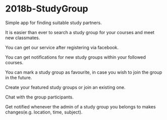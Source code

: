 # 2018b-StudyGroup

Simple app for finding suitable study partners.

It is easier than ever to search a study group for your courses and meet new classmates.

You can get our service after registering via facebook.

You can get notifications for new study groups within your followed courses.

You can mark a study group as favourite, in case you wish to join the group in the future.

Create your featured study groups or join an existing one.

Chat with the group participants.

Get notified whenever the admin of a study group you belongs to makes changes(e.g. location, time, subject).


